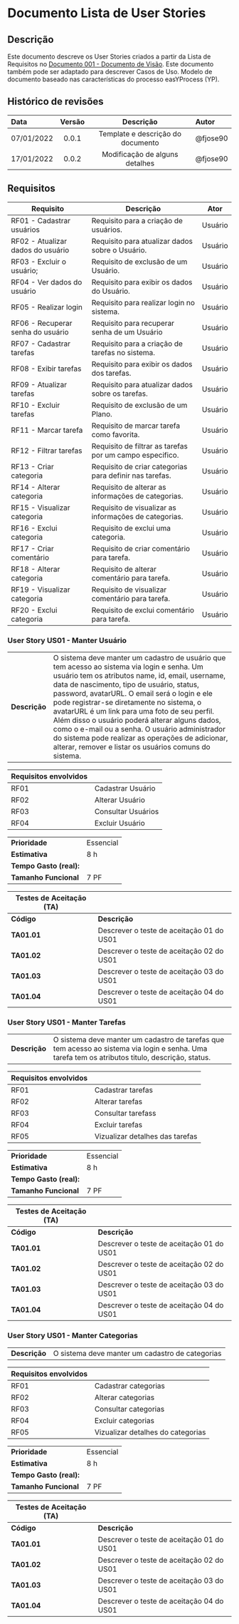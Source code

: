 # Documento Lista de User Stories
## Descrição

Este documento descreve os User Stories criados a partir da Lista de Requisitos no [Documento 001 - Documento de Visão](doc-visao.md). Este documento também pode ser adaptado para descrever Casos de Uso. Modelo de documento baseado nas características do processo easYProcess (YP).

## Histórico de revisões

| Data       | Versão |             Descrição             | Autor |
| :--------- | :----: | :-------------------------------: | :---- |
| 07/01/2022 | 0.0.1  | Template e descrição do documento |@fjose90|
| 17/01/2022 | 0.0.2  | Modificação de alguns detalhes | @fjose90  |

## Requisitos

| Requisito                         | Descrição                                                      | Ator    |
| --------------------------------- | -------------------------------------------------------------- | ------- |
| RF01 - Cadastrar usuários         | Requisito para a criação de usuários.                          | Usuário |
| RF02 - Atualizar dados do usuário | Requisito para atualizar dados sobre o Usuário.                | Usuário |
| RF03 - Excluir o usuário;         | Requisito de exclusão de um Usuário.                           | Usuário |
| RF04 - Ver dados do usuário       | Requisito para exibir os dados do Usuário.                     | Usuário |
| RF05 - Realizar login             | Requisito para realizar login no sistema.                      | Usuário |
| RF06 - Recuperar senha do usuário | Requisito para recuperar senha de um Usuário                   | Usuário |
| RF07 - Cadastrar tarefas          | Requisito para a criação de tarefas no sistema.                | Usuário |
| RF08 - Exibir tarefas             | Requisito para exibir os dados dos tarefas.                    | Usuário |
| RF09 - Atualizar tarefas          | Requisito para atualizar dados sobre os tarefas.               | Usuário |
| RF10 - Excluir tarefas            | Requisito de exclusão de um Plano.                             | Usuário |
| RF11 - Marcar tarefa              | Requisito de marcar tarefa como favorita.                      | Usuário |
| RF12 - Filtrar tarefas            | Requisito de filtrar as tarefas por um campo especifico.       | Usuário |
| RF13 - Criar categoria            | Requisito de criar categorias para definir nas tarefas.        | Usuário |
| RF14 - Alterar categoria          | Requisito de alterar as informações de categorias.             | Usuário |
| RF15 - Visualizar categoria       | Requisito de visualizar as informações de categorias.          | Usuário |
| RF16 - Exclui categoria           | Requisito de exclui uma categoria.                             | Usuário |
| RF17 - Criar comentário           | Requisito de criar comentário para tarefa.                     | Usuário |
| RF18 - Alterar categoria          | Requisito de alterar comentário para tarefa.                   | Usuário |
| RF19 - Visualizar categoria       | Requisito de visualizar comentário para tarefa.                | Usuário |
| RF20 - Exclui categoria           | Requisito de exclui comentário para tarefa.                    | Usuário |

### User Story US01 - Manter Usuário

|               |                                                                                                                                                                                                                                                                                                                                                                                                                                                                                                                                                             |
| ------------- | :---------------------------------------------------------------------------------------------------------------------------------------------------------------------------------------------------------------------------------------------------------------------------------------------------------------------------------------------------------------------------------------------------------------------------------------------------------------------------------------------------------------------------------------------------------- |
| **Descrição** | O sistema deve manter um cadastro de usuário que tem acesso ao sistema via login e senha. Um usuário tem os atributos name, id, email, username, data de nascimento, tipo de usuário, status, password, avatarURL. O email será o login e ele pode registrar-se diretamente no sistema, o avatarURL é um link para uma foto de seu perfil. Além disso o usuário poderá alterar alguns dados, como o e-mail ou a senha. O usuário administrador do sistema pode realizar as operações de adicionar, alterar, remover e listar os usuários comuns do sistema. |

| **Requisitos envolvidos** |                                |
| ------------------------- | :----------------------------- |
| RF01                      | Cadastrar Usuário              |
| RF02                      | Alterar Usuário                |
| RF03                      | Consultar Usuários             |
| RF04                      | Excluir Usuário                |


|                         |           |
| ----------------------- | :-------- |
| **Prioridade**          | Essencial |
| **Estimativa**          | 8 h       |
| **Tempo Gasto (real):** |           |
| **Tamanho Funcional**   | 7 PF      |

| Testes de Aceitação (TA) |                                           |
| ------------------------ | ----------------------------------------- |
| **Código**               | **Descrição**                             |
| **TA01.01**              | Descrever o teste de aceitação 01 do US01 |
| **TA01.02**              | Descrever o teste de aceitação 02 do US01 |
| **TA01.03**              | Descrever o teste de aceitação 03 do US01 |
| **TA01.04**              | Descrever o teste de aceitação 04 do US01 |

### User Story US01 - Manter Tarefas

|               |                                                                                                                                                  |
| ------------- | :----------------------------------------------------------------------------------------------------------------------------------------------- |
| **Descrição** | O sistema deve manter um cadastro de tarefas que tem acesso ao sistema via login e senha. Uma tarefa tem os atributos titulo, descrição, status. |

| **Requisitos envolvidos** |                                |
| ------------------------- | :----------------------------- |
| RF01                      | Cadastrar tarefas              |
| RF02                      | Alterar tarefas                |
| RF03                      | Consultar tarefass             |
| RF04                      | Excluir tarefas                |
| RF05                      | Vizualizar detalhes das tarefas |

|                         |           |
| ----------------------- | :-------- |
| **Prioridade**          | Essencial |
| **Estimativa**          | 8 h       |
| **Tempo Gasto (real):** |           |
| **Tamanho Funcional**   | 7 PF      |

| Testes de Aceitação (TA) |                                           |
| ------------------------ | ----------------------------------------- |
| **Código**               | **Descrição**                             |
| **TA01.01**              | Descrever o teste de aceitação 01 do US01 |
| **TA01.02**              | Descrever o teste de aceitação 02 do US01 |
| **TA01.03**              | Descrever o teste de aceitação 03 do US01 |
| **TA01.04**              | Descrever o teste de aceitação 04 do US01 |

### User Story US01 - Manter Categorias

|               |                                                 |
| ------------- | :---------------------------------------------- |
| **Descrição** | O sistema deve manter um cadastro de categorias |

| **Requisitos envolvidos** |                                   |
| ------------------------- | :-------------------------------- |
| RF01                      | Cadastrar categorias              |
| RF02                      | Alterar categorias                |
| RF03                      | Consultar categorias              |
| RF04                      | Excluir categorias                |
| RF05                      | Vizualizar detalhes do categorias |

|                         |           |
| ----------------------- | :-------- |
| **Prioridade**          | Essencial |
| **Estimativa**          | 8 h       |
| **Tempo Gasto (real):** |           |
| **Tamanho Funcional**   | 7 PF      |

| Testes de Aceitação (TA) |                                           |
| ------------------------ | ----------------------------------------- |
| **Código**               | **Descrição**                             |
| **TA01.01**              | Descrever o teste de aceitação 01 do US01 |
| **TA01.02**              | Descrever o teste de aceitação 02 do US01 |
| **TA01.03**              | Descrever o teste de aceitação 03 do US01 |
| **TA01.04**              | Descrever o teste de aceitação 04 do US01 |
